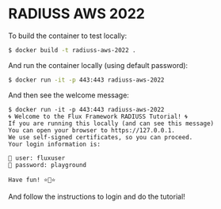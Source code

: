 # RADIUSS AWS 2022

To build the container to test locally:

```bash
$ docker build -t radiuss-aws-2022 .
```

And run the container locally (using default password):

```bash
$ docker run -it -p 443:443 radiuss-aws-2022
```

And then see the welcome message:

```console
$ docker run -it -p 443:443 radiuss-aws-2022
🌀️ Welcome to the Flux Framework RADIUSS Tutorial! 🌀️
If you are running this locally (and can see this message)
You can open your browser to https://127.0.0.1.
We use self-signed certificates, so you can proceed.
Your login information is:

🥑️ user: fluxuser
🥑️ password: playground

Have fun! ⭐️🦄️⭐️
```

And follow the instructions to login and do the tutorial!
